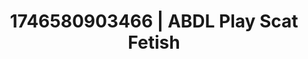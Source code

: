 ---
categories:
- Tan lines & lingerie
- Wet lips
- AI-generated
- Deep gaze
- Wet skin
- ASMR
- After dark play
- Cosplay
image: /assets/images/1746580903466.jpg
layout: post
seo:
  description: Featured content with premium ABDL Play, Scat Fetish. HD images available.
  keywords: ABDL Play, Scat Fetish
  og_image: /assets/images/1746580903466.jpg
  schema_type: VisualArtwork
tags:
- ABDL Play
- Scat Fetish
- '#1746580903466'
title: 1746580903466 | ABDL Play Scat Fetish
---